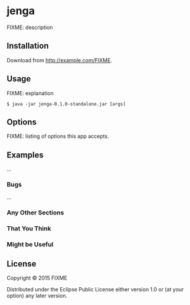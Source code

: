 # jenga

FIXME: description

## Installation

Download from http://example.com/FIXME.

## Usage

FIXME: explanation

    $ java -jar jenga-0.1.0-standalone.jar [args]

## Options

FIXME: listing of options this app accepts.

## Examples

...

### Bugs

...

### Any Other Sections
### That You Think
### Might be Useful

## License

Copyright © 2015 FIXME

Distributed under the Eclipse Public License either version 1.0 or (at
your option) any later version.
